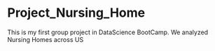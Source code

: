 # Project_Nursing_Home
This is my first group project in DataScience BootCamp. We analyzed Nursing Homes across US

